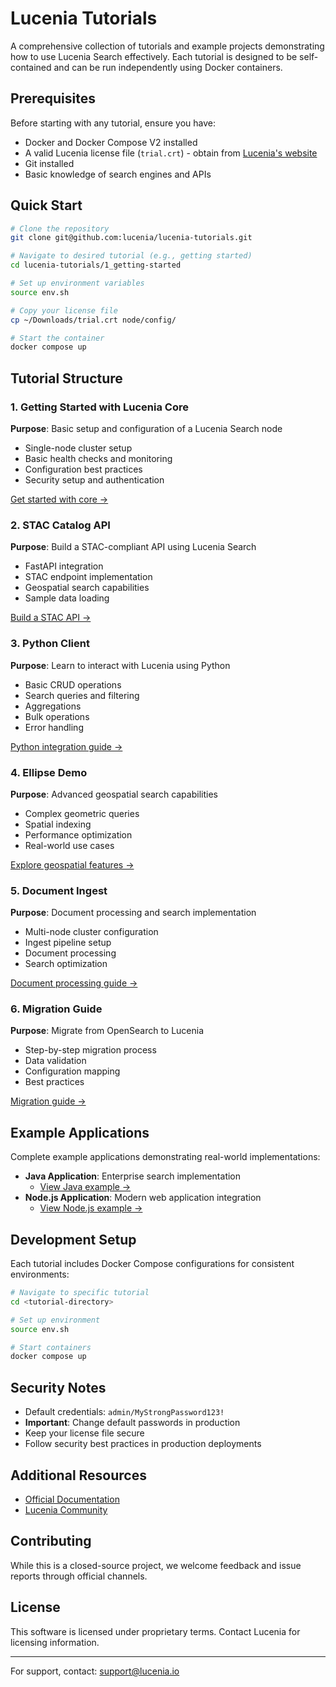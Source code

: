 # Lucenia Tutorials

A comprehensive collection of tutorials and example projects demonstrating how to use Lucenia Search effectively. Each tutorial is designed to be self-contained and can be run independently using Docker containers.

## Prerequisites

Before starting with any tutorial, ensure you have:

- Docker and Docker Compose V2 installed
- A valid Lucenia license file (`trial.crt`) - obtain from [Lucenia's website](https://lucenia.io)
- Git installed
- Basic knowledge of search engines and APIs

## Quick Start

```bash
# Clone the repository
git clone git@github.com:lucenia/lucenia-tutorials.git

# Navigate to desired tutorial (e.g., getting started)
cd lucenia-tutorials/1_getting-started

# Set up environment variables
source env.sh

# Copy your license file
cp ~/Downloads/trial.crt node/config/

# Start the container
docker compose up
```

## Tutorial Structure

### 1. Getting Started with Lucenia Core

**Purpose**: Basic setup and configuration of a Lucenia Search node

- Single-node cluster setup
- Basic health checks and monitoring
- Configuration best practices
- Security setup and authentication

[Get started with core →](1_getting-started/README.md)

### 2. STAC Catalog API

**Purpose**: Build a STAC-compliant API using Lucenia Search

- FastAPI integration
- STAC endpoint implementation
- Geospatial search capabilities
- Sample data loading

[Build a STAC API →](2_stac-demo/README.md)

### 3. Python Client

**Purpose**: Learn to interact with Lucenia using Python

- Basic CRUD operations
- Search queries and filtering
- Aggregations
- Bulk operations
- Error handling

[Python integration guide →](3_python-client/README.md)

### 4. Ellipse Demo

**Purpose**: Advanced geospatial search capabilities

- Complex geometric queries
- Spatial indexing
- Performance optimization
- Real-world use cases

[Explore geospatial features →](4_ellipse-demo/README.md)

### 5. Document Ingest

**Purpose**: Document processing and search implementation

- Multi-node cluster configuration
- Ingest pipeline setup
- Document processing
- Search optimization

[Document processing guide →](5_document-ingest/README.md)

### 6. Migration Guide

**Purpose**: Migrate from OpenSearch to Lucenia

- Step-by-step migration process
- Data validation
- Configuration mapping
- Best practices

[Migration guide →](6_migration/README.md)

## Example Applications

Complete example applications demonstrating real-world implementations:

- **Java Application**: Enterprise search implementation
  - [View Java example →](example_java/)
- **Node.js Application**: Modern web application integration
  - [View Node.js example →](example_node-js/)

## Development Setup

Each tutorial includes Docker Compose configurations for consistent environments:

```bash
# Navigate to specific tutorial
cd <tutorial-directory>

# Set up environment
source env.sh

# Start containers
docker compose up
```

## Security Notes

- Default credentials: `admin/MyStrongPassword123!`
- **Important**: Change default passwords in production
- Keep your license file secure
- Follow security best practices in production deployments

## Additional Resources

- [Official Documentation](https://docs.lucenia.io)
- [Lucenia Community](https://lucenia.io/community/)

## Contributing

While this is a closed-source project, we welcome feedback and issue reports through official channels.

## License

This software is licensed under proprietary terms. Contact Lucenia for licensing information.

---

For support, contact: support@lucenia.io
